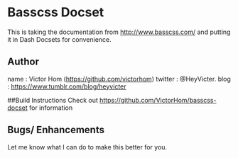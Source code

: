 Basscss Docset
=======================

This is taking the documentation from http://www.basscss.com/ and putting it in Dash Docsets for convenience.

## Author
name : Victor Hom (<https://github.com/victorhom>)
twitter : @HeyVicter.
blog : https://www.tumblr.com/blog/heyvicter

##Build Instructions
Check out https://github.com/VictorHom/basscss-docset for information

## Bugs/ Enhancements
Let me know what I can do to make this better for you.
